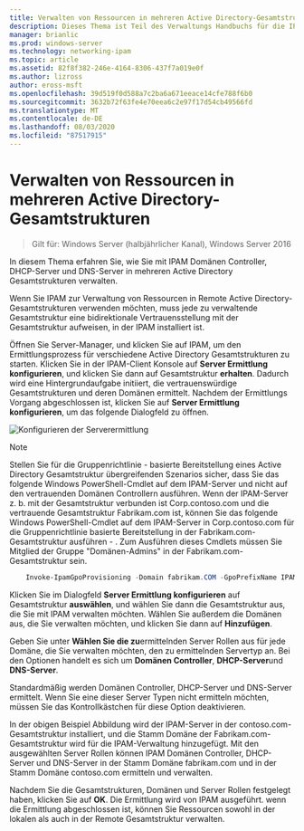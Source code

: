 ```yaml
---
title: Verwalten von Ressourcen in mehreren Active Directory-Gesamtstrukturen
description: Dieses Thema ist Teil des Verwaltungs Handbuchs für die IP-Adressverwaltung (IPAM) in Windows Server 2016.
manager: brianlic
ms.prod: windows-server
ms.technology: networking-ipam
ms.topic: article
ms.assetid: 82f8f382-246e-4164-8306-437f7a019e0f
ms.author: lizross
author: eross-msft
ms.openlocfilehash: 39d519f0d588a7c2ba6a671eeace14cfe788f6b0
ms.sourcegitcommit: 3632b72f63fe4e70eea6c2e97f17d54cb49566fd
ms.translationtype: MT
ms.contentlocale: de-DE
ms.lasthandoff: 08/03/2020
ms.locfileid: "87517915"
---
```

# <a name="manage-resources-in-multiple-active-directory-forests"></a>Verwalten von Ressourcen in mehreren Active Directory-Gesamtstrukturen

>Gilt für: Windows Server (halbjährlicher Kanal), Windows Server 2016

In diesem Thema erfahren Sie, wie Sie mit IPAM Domänen Controller, DHCP-Server und DNS-Server in mehreren Active Directory Gesamtstrukturen verwalten.

Wenn Sie IPAM zur Verwaltung von Ressourcen in Remote Active Directory-Gesamtstrukturen verwenden möchten, muss jede zu verwaltende Gesamtstruktur eine bidirektionale Vertrauensstellung mit der Gesamtstruktur aufweisen, in der IPAM installiert ist.

Öffnen Sie Server-Manager, und klicken Sie auf IPAM, um den Ermittlungsprozess für verschiedene Active Directory Gesamtstrukturen zu starten. Klicken Sie in der IPAM-Client Konsole auf **Server Ermittlung konfigurieren**, und klicken Sie dann auf Gesamtstruktur **erhalten**. Dadurch wird eine Hintergrundaufgabe initiiert, die vertrauenswürdige Gesamtstrukturen und deren Domänen ermittelt. Nachdem der Ermittlungs Vorgang abgeschlossen ist, klicken Sie auf **Server Ermittlung konfigurieren**, um das folgende Dialogfeld zu öffnen.

![Konfigurieren der Serverermittlung](../../media/Manage-Resources-in-Multiple-Active-Directory-Forests/ipam_serverdiscovery.jpg)

>[!NOTE]
>Stellen Sie für die Gruppenrichtlinie \- basierte Bereitstellung eines Active Directory Gesamtstruktur übergreifenden Szenarios sicher, dass Sie das folgende Windows PowerShell-Cmdlet auf dem IPAM-Server und nicht auf den vertrauenden Domänen Controllern ausführen. Wenn der IPAM-Server z. b. mit der Gesamtstruktur verbunden ist Corp.contoso.com und die vertrauende Gesamtstruktur Fabrikam.com ist, können Sie das folgende Windows PowerShell-Cmdlet auf dem IPAM-Server in Corp.contoso.com für die Gruppenrichtlinie basierte Bereitstellung in der Fabrikam.com-Gesamtstruktur ausführen \- . Zum Ausführen dieses Cmdlets müssen Sie Mitglied der Gruppe "Domänen-Admins" in der Fabrikam.com-Gesamtstruktur sein.

```powershell
    Invoke-IpamGpoProvisioning -Domain fabrikam.COM -GpoPrefixName IPAMSERVER -IpamServerFqdn IPAM.CORP.CONTOSO.COM
```

Klicken Sie im Dialogfeld **Server Ermittlung konfigurieren** auf Gesamtstruktur **auswählen**, und wählen Sie dann die Gesamtstruktur aus, die Sie mit IPAM verwalten möchten. Wählen Sie außerdem die Domänen aus, die Sie verwalten möchten, und klicken Sie dann auf **Hinzufügen**.

Geben Sie unter **Wählen Sie die zu**ermittelnden Server Rollen aus für jede Domäne, die Sie verwalten möchten, den zu ermittelnden Servertyp an. Bei den Optionen handelt es sich um **Domänen Controller**, **DHCP-Server**und **DNS-Server**.

Standardmäßig werden Domänen Controller, DHCP-Server und DNS-Server ermittelt. Wenn Sie eine dieser Server Typen nicht ermitteln möchten, müssen Sie das Kontrollkästchen für diese Option deaktivieren.

In der obigen Beispiel Abbildung wird der IPAM-Server in der contoso.com-Gesamtstruktur installiert, und die Stamm Domäne der Fabrikam.com-Gesamtstruktur wird für die IPAM-Verwaltung hinzugefügt. Mit den ausgewählten Server Rollen können IPAM Domänen Controller, DHCP-Server und DNS-Server in der Stamm Domäne fabrikam.com und in der Stamm Domäne contoso.com ermitteln und verwalten.

Nachdem Sie die Gesamtstrukturen, Domänen und Server Rollen festgelegt haben, klicken Sie auf **OK**. Die Ermittlung wird von IPAM ausgeführt. wenn die Ermittlung abgeschlossen ist, können Sie Ressourcen sowohl in der lokalen als auch in der Remote Gesamtstruktur verwalten.

